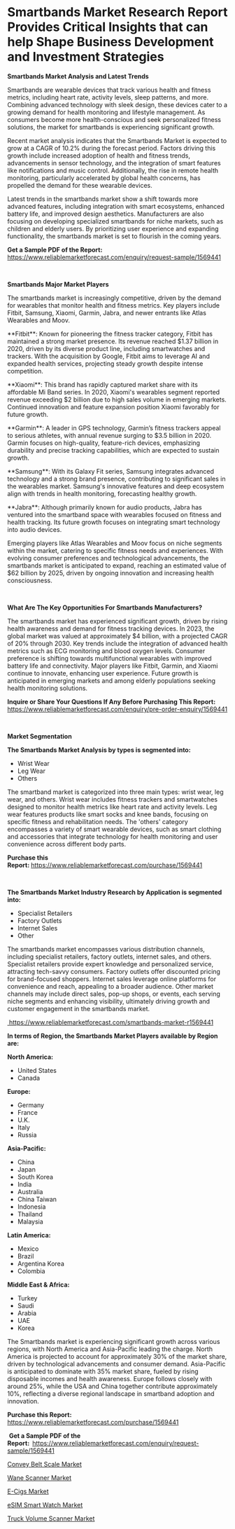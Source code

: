 <p><h1>Smartbands Market Research Report Provides Critical Insights that can help Shape Business Development and Investment Strategies</h1></p><p><strong>Smartbands Market Analysis and Latest Trends</strong></p>
<p><p>Smartbands are wearable devices that track various health and fitness metrics, including heart rate, activity levels, sleep patterns, and more. Combining advanced technology with sleek design, these devices cater to a growing demand for health monitoring and lifestyle management. As consumers become more health-conscious and seek personalized fitness solutions, the market for smartbands is experiencing significant growth.</p><p>Recent market analysis indicates that the Smartbands Market is expected to grow at a CAGR of 10.2% during the forecast period. Factors driving this growth include increased adoption of health and fitness trends, advancements in sensor technology, and the integration of smart features like notifications and music control. Additionally, the rise in remote health monitoring, particularly accelerated by global health concerns, has propelled the demand for these wearable devices.</p><p>Latest trends in the smartbands market show a shift towards more advanced features, including integration with smart ecosystems, enhanced battery life, and improved design aesthetics. Manufacturers are also focusing on developing specialized smartbands for niche markets, such as children and elderly users. By prioritizing user experience and expanding functionality, the smartbands market is set to flourish in the coming years.</p></p>
<p><strong>Get a Sample PDF of the Report:&nbsp;</strong> <a href="https://www.reliablemarketforecast.com/enquiry/request-sample/1569441?utm_campaign=1140&utm_medium=2&utm_source=Github&utm_content=ia&utm_term=14102024&utm_id=smartbands">https://www.reliablemarketforecast.com/enquiry/request-sample/1569441</a></p>
<p>&nbsp;</p>
<p><strong>Smartbands Major Market Players</strong></p>
<p><p>The smartbands market is increasingly competitive, driven by the demand for wearables that monitor health and fitness metrics. Key players include Fitbit, Samsung, Xiaomi, Garmin, Jabra, and newer entrants like Atlas Wearables and Moov.</p><p>**Fitbit**: Known for pioneering the fitness tracker category, Fitbit has maintained a strong market presence. Its revenue reached $1.37 billion in 2020, driven by its diverse product line, including smartwatches and trackers. With the acquisition by Google, Fitbit aims to leverage AI and expanded health services, projecting steady growth despite intense competition.</p><p>**Xiaomi**: This brand has rapidly captured market share with its affordable Mi Band series. In 2020, Xiaomi's wearables segment reported revenue exceeding $2 billion due to high sales volume in emerging markets. Continued innovation and feature expansion position Xiaomi favorably for future growth.</p><p>**Garmin**: A leader in GPS technology, Garmin’s fitness trackers appeal to serious athletes, with annual revenue surging to $3.5 billion in 2020. Garmin focuses on high-quality, feature-rich devices, emphasizing durability and precise tracking capabilities, which are expected to sustain growth.</p><p>**Samsung**: With its Galaxy Fit series, Samsung integrates advanced technology and a strong brand presence, contributing to significant sales in the wearables market. Samsung's innovative features and deep ecosystem align with trends in health monitoring, forecasting healthy growth.</p><p>**Jabra**: Although primarily known for audio products, Jabra has ventured into the smartband space with wearables focused on fitness and health tracking. Its future growth focuses on integrating smart technology into audio devices.</p><p>Emerging players like Atlas Wearables and Moov focus on niche segments within the market, catering to specific fitness needs and experiences. With evolving consumer preferences and technological advancements, the smartbands market is anticipated to expand, reaching an estimated value of $62 billion by 2025, driven by ongoing innovation and increasing health consciousness.</p></p>
<p>&nbsp;</p>
<p><strong>What Are The Key Opportunities For Smartbands Manufacturers?</strong></p>
<p><p>The smartbands market has experienced significant growth, driven by rising health awareness and demand for fitness tracking devices. In 2023, the global market was valued at approximately $4 billion, with a projected CAGR of 20% through 2030. Key trends include the integration of advanced health metrics such as ECG monitoring and blood oxygen levels. Consumer preference is shifting towards multifunctional wearables with improved battery life and connectivity. Major players like Fitbit, Garmin, and Xiaomi continue to innovate, enhancing user experience. Future growth is anticipated in emerging markets and among elderly populations seeking health monitoring solutions.</p></p>
<p><strong>Inquire or Share Your Questions If Any Before Purchasing This Report:</strong> <a href="https://www.reliablemarketforecast.com/enquiry/pre-order-enquiry/1569441?utm_campaign=1140&utm_medium=2&utm_source=Github&utm_content=ia&utm_term=14102024&utm_id=smartbands">https://www.reliablemarketforecast.com/enquiry/pre-order-enquiry/1569441</a></p>
<p>&nbsp;</p>
<p><strong>Market Segmentation</strong></p>
<p><strong>The Smartbands Market Analysis by types is segmented into:</strong></p>
<p><ul><li>Wrist Wear</li><li>Leg Wear</li><li>Others</li></ul></p>
<p><p>The smartband market is categorized into three main types: wrist wear, leg wear, and others. Wrist wear includes fitness trackers and smartwatches designed to monitor health metrics like heart rate and activity levels. Leg wear features products like smart socks and knee bands, focusing on specific fitness and rehabilitation needs. The 'others' category encompasses a variety of smart wearable devices, such as smart clothing and accessories that integrate technology for health monitoring and user convenience across different body parts.</p></p>
<p><strong>Purchase this Report:&nbsp;</strong><a href="https://www.reliablemarketforecast.com/purchase/1569441?utm_campaign=1140&utm_medium=2&utm_source=Github&utm_content=ia&utm_term=14102024&utm_id=smartbands">https://www.reliablemarketforecast.com/purchase/1569441</a></p>
<p>&nbsp;</p>
<p><strong>The Smartbands Market Industry Research by Application is segmented into:</strong></p>
<p><ul><li>Specialist Retailers</li><li>Factory Outlets</li><li>Internet Sales</li><li>Other</li></ul></p>
<p><p>The smartbands market encompasses various distribution channels, including specialist retailers, factory outlets, internet sales, and others. Specialist retailers provide expert knowledge and personalized service, attracting tech-savvy consumers. Factory outlets offer discounted pricing for brand-focused shoppers. Internet sales leverage online platforms for convenience and reach, appealing to a broader audience. Other market channels may include direct sales, pop-up shops, or events, each serving niche segments and enhancing visibility, ultimately driving growth and customer engagement in the smartbands market.</p></p>
<p><a href="https://www.reliablemarketforecast.com/smartbands-market-r1569441?utm_campaign=1140&utm_medium=2&utm_source=Github&utm_content=ia&utm_term=14102024&utm_id=smartbands">&nbsp;https://www.reliablemarketforecast.com/smartbands-market-r1569441</a></p>
<p><strong>In terms of Region, the Smartbands Market Players available by Region are:</strong></p>
<p>
    <p> <strong> North America: </strong>
        <ul>
            <li>United States</li>
            <li>Canada</li>
        </ul>
        </p> 
    <p> <strong> Europe: </strong>
        <ul>
            <li>Germany</li>
            <li>France</li>
            <li>U.K.</li>
            <li>Italy</li>
            <li>Russia</li>
        </ul>
        </p> 
    <p> <strong> Asia-Pacific: </strong>
        <ul>
            <li>China</li>
            <li>Japan</li>
            <li>South Korea</li>
            <li>India</li>
            <li>Australia</li>
            <li>China Taiwan</li>
            <li>Indonesia</li>
            <li>Thailand</li>
            <li>Malaysia</li>
        </ul>
        </p> 
    <p> <strong> Latin America: </strong>
        <ul>
            <li>Mexico</li>
            <li>Brazil</li>
            <li>Argentina Korea</li>
            <li>Colombia</li>
        </ul>
        </p> 
    <p> <strong> Middle East & Africa: </strong>
        <ul>
            <li>Turkey</li>
            <li>Saudi</li>
            <li>Arabia</li>
            <li>UAE</li>
            <li>Korea</li>
        </ul>
    </p>
    </p>
<p><p>The Smartbands market is experiencing significant growth across various regions, with North America and Asia-Pacific leading the charge. North America is projected to account for approximately 30% of the market share, driven by technological advancements and consumer demand. Asia-Pacific is anticipated to dominate with 35% market share, fueled by rising disposable incomes and health awareness. Europe follows closely with around 25%, while the USA and China together contribute approximately 10%, reflecting a diverse regional landscape in smartband adoption and innovation.</p></p>
<p><strong>Purchase this Report: </strong><a href="https://www.reliablemarketforecast.com/purchase/1569441?utm_campaign=1140&utm_medium=2&utm_source=Github&utm_content=ia&utm_term=14102024&utm_id=smartbands">https://www.reliablemarketforecast.com/purchase/1569441</a></p>
<p>&nbsp;<strong>Get a Sample PDF of the Report:&nbsp;&nbsp;</strong><a href="https://www.reliablemarketforecast.com/enquiry/request-sample/1569441?utm_campaign=1140&utm_medium=2&utm_source=Github&utm_content=ia&utm_term=14102024&utm_id=smartbands">https://www.reliablemarketforecast.com/enquiry/request-sample/1569441</a></p>
<p><strong></strong></p>
<p><p><a href="https://www.linkedin.com/pulse/convey-belt-scale-market-investigation-industry-evolution-forecast-k1hbc?trk=public_post_embed_feed-article-content&utm_campaign=1140&utm_medium=2&utm_source=Github&utm_content=ia&utm_term=14102024&utm_id=smartbands">Convey Belt Scale Market</a></p><p><a href="https://www.linkedin.com/pulse/wane-scanner-market-trends-growth-outlook-2024-2031-o8lmf?trk=public_post_embed_feed-article-content&utm_campaign=1140&utm_medium=2&utm_source=Github&utm_content=ia&utm_term=14102024&utm_id=smartbands">Wane Scanner Market</a></p><p><a href="https://github.com/kiara3n0pau/Market-Research-Report-List-1/blob/main/e-cigs-market.md?utm_campaign=1140&utm_medium=2&utm_source=Github&utm_content=ia&utm_term=14102024&utm_id=smartbands">E-Cigs Market</a></p><p><a href="https://github.com/rieuydbalon3b/Market-Research-Report-List-1/blob/main/esim-smart-watch-market.md?utm_campaign=1140&utm_medium=2&utm_source=Github&utm_content=ia&utm_term=14102024&utm_id=smartbands">eSIM Smart Watch Market</a></p><p><a href="https://www.linkedin.com/pulse/truck-volume-scanner-market-size-segmentation-trends-growth-pqhec?trk=public_post_embed_feed-article-content&utm_campaign=1140&utm_medium=2&utm_source=Github&utm_content=ia&utm_term=14102024&utm_id=smartbands">Truck Volume Scanner Market</a></p></p>